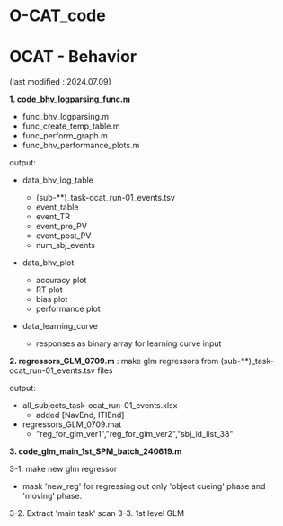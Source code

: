 # O-CAT_code

# OCAT - Behavior
(last modified : 2024.07.09)

**1. code_bhv_logparsing_func.m**
  - func_bhv_logparsing.m
  - func_create_temp_table.m
  - func_perform_graph.m
  - func_bhv_performance_plots.m

output:
- data_bhv_log_table
  - (sub-**)_task-ocat_run-01_events.tsv
  - event_table
  - event_TR
  - event_pre_PV
  - event_post_PV
  - num_sbj_events

- data_bhv_plot
  - accuracy plot
  - RT plot
  - bias plot
  - performance plot
   
 - data_learning_curve
   - responses as binary array for learning curve input  

**2. regressors_GLM_0709.m**
   : make glm regressors from (sub-**)_task-ocat_run-01_events.tsv files

output:
- all_subjects_task-ocat_run-01_events.xlsx
  - added [NavEnd, ITIEnd]
- regressors_GLM_0709.mat
  - "reg_for_glm_ver1","reg_for_glm_ver2","sbj_id_list_38"
 
**3. code_glm_main_1st_SPM_batch_240619.m**

3-1. make new glm regressor 
  - mask 'new_reg' for regressing out only 'object cueing' phase and 'moving' phase.

3-2. Extract 'main task' scan
3-3. 1st level GLM


